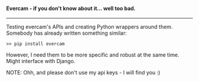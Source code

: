 #### Evercam - if you don't know about it... well too bad.
***
Testing evercam's APIs and creating Python wrappers around them. 
Somebody has already written something similar:
```
>> pip install evercam
```
However, I need them to be more specific and robust at the same time. Might interface with Django.

NOTE: Ohh, and please don't use my api keys - I will find you :)


